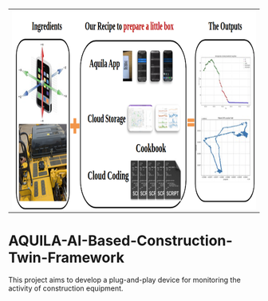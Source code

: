 <table align="center">
  <tr>
    <td align="center" width="10000">
      <img src="./Screenshot from 2025-06-22 16-59-03.png" width="600" height="400">
    </td>
  </tr>
</table>


# AQUILA-AI-Based-Construction-Twin-Framework
This project aims to develop a plug-and-play device for monitoring the activity of construction equipment.
